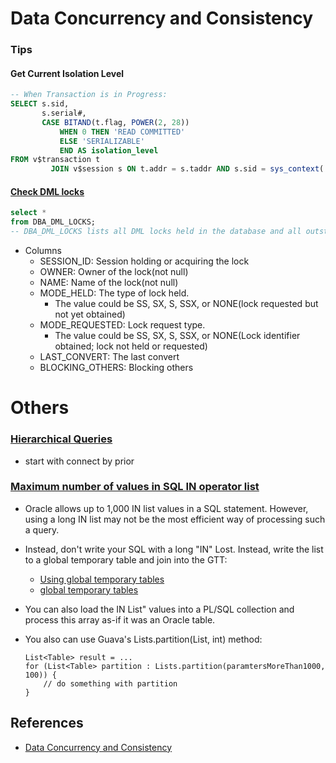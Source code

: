 # Data Concurrency and Consistency

### Tips

#### Get Current Isolation Level

```sql
-- When Transaction is in Progress:
SELECT s.sid,
       s.serial#,
       CASE BITAND(t.flag, POWER(2, 28))
           WHEN 0 THEN 'READ COMMITTED'
           ELSE 'SERIALIZABLE'
           END AS isolation_level
FROM v$transaction t
         JOIN v$session s ON t.addr = s.taddr AND s.sid = sys_context('USERENV', 'SID');
```

#### [Check DML locks](https://docs.oracle.com/en/database/oracle/oracle-database/21/refrn/DBA_DML_LOCKS.html#GUID-B806FD0A-4F10-41A9-81AA-A33E20D048C2)

```sql
select *
from DBA_DML_LOCKS;
-- DBA_DML_LOCKS lists all DML locks held in the database and all outstanding requests for a DML lock.
```

* Columns
    * SESSION_ID:    Session holding or acquiring the lock
    * OWNER: Owner of the lock(not null)
    * NAME: Name of the lock(not null)
    * MODE_HELD: The type of lock held.
        * The value could be SS, SX, S, SSX, or NONE(lock requested but not yet obtained)
    * MODE_REQUESTED: Lock request type.
        * The value could be SS, SX, S, SSX, or NONE(Lock identifier obtained; lock not held or requested)
    * LAST_CONVERT: The last convert
    * BLOCKING_OTHERS: Blocking others

# Others

### [Hierarchical Queries](https://docs.oracle.com/cd/B19306_01/server.102/b14200/queries003.htm)

* start with connect by prior

### [Maximum number of values in SQL IN operator list](http://www.dba-oracle.com/t_maximum_number_of_sql_in_list_values.htm)

* Oracle allows up to 1,000 IN list values in a SQL statement. However, using a long IN list may not be the most
  efficient way of processing such a query.
* Instead, don't write your SQL with a long "IN" Lost. Instead, write the list to a global temporary table and join into
  the GTT:
    * [Using global temporary tables](http://www.dba-oracle.com/t_sql_rewrite_temporary_tables.htm)
    * [global temporary tables](http://www.dba-oracle.com/t_global_temporary_tables.htm)

* You can also load the IN List" values into a PL/SQL collection and process this array as-if it was an Oracle table.
* You also can use Guava's Lists.partition(List, int) method:
    ```
    List<Table> result = ... 
    for (List<Table> partition : Lists.partition(paramtersMoreThan1000, 100)) { 
        // do something with partition 
    }
    ```

## References

* [Data Concurrency and Consistency](https://docs.oracle.com/en/database/oracle/oracle-database/21/cncpt/data-concurrency-and-consistency.html#GUID-E8CBA9C5-58E3-460F-A82A-850E0152E95C)